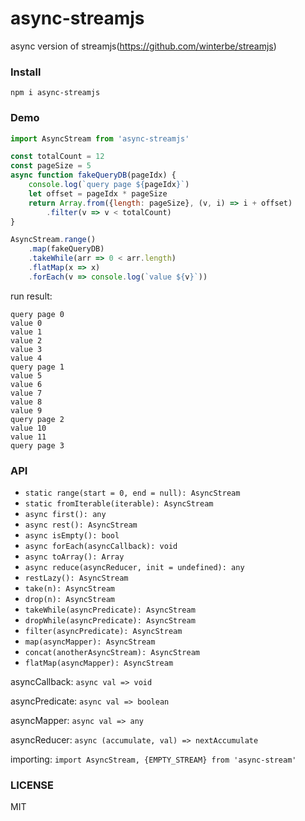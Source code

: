 # async-streamjs
async version of streamjs(https://github.com/winterbe/streamjs)

### Install
 `npm i async-streamjs`

### Demo
```js
import AsyncStream from 'async-streamjs'

const totalCount = 12
const pageSize = 5
async function fakeQueryDB(pageIdx) {
    console.log(`query page ${pageIdx}`)
    let offset = pageIdx * pageSize
    return Array.from({length: pageSize}, (v, i) => i + offset)
        .filter(v => v < totalCount)
}

AsyncStream.range()
    .map(fakeQueryDB)
    .takeWhile(arr => 0 < arr.length)
    .flatMap(x => x)
    .forEach(v => console.log(`value ${v}`))
```
run result:
```
query page 0
value 0
value 1
value 2
value 3
value 4
query page 1
value 5
value 6
value 7
value 8
value 9
query page 2
value 10
value 11
query page 3
```

### API
 * `static range(start = 0, end = null): AsyncStream`
 * `static fromIterable(iterable): AsyncStream`
 * `async first(): any`
 * `async rest(): AsyncStream`
 * `async isEmpty(): bool`
 * `async forEach(asyncCallback): void`
 * `async toArray(): Array`
 * `async reduce(asyncReducer, init = undefined): any`
 * `restLazy(): AsyncStream`
 * `take(n): AsyncStream`
 * `drop(n): AsyncStream`
 * `takeWhile(asyncPredicate): AsyncStream`
 * `dropWhile(asyncPredicate): AsyncStream`
 * `filter(asyncPredicate): AsyncStream`
 * `map(asyncMapper): AsyncStream`
 * `concat(anotherAsyncStream): AsyncStream`
 * `flatMap(asyncMapper): AsyncStream`

asyncCallback: `async val => void`

asyncPredicate: `async val => boolean`

asyncMapper: `async val => any`

asyncReducer: `async (accumulate, val) => nextAccumulate`

importing: `import AsyncStream, {EMPTY_STREAM} from 'async-stream'`

### LICENSE
 MIT

